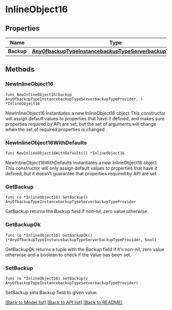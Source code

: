 # InlineObject16

## Properties

Name | Type | Description | Notes
------------ | ------------- | ------------- | -------------
**Backup** | [**AnyOfbackupTypeInstancebackupTypeServerbackupTypeProvider**](anyOf&lt;backupTypeInstance,backupTypeServer,backupTypeProvider&gt;.md) |  | 

## Methods

### NewInlineObject16

`func NewInlineObject16(backup AnyOfbackupTypeInstancebackupTypeServerbackupTypeProvider, ) *InlineObject16`

NewInlineObject16 instantiates a new InlineObject16 object
This constructor will assign default values to properties that have it defined,
and makes sure properties required by API are set, but the set of arguments
will change when the set of required properties is changed

### NewInlineObject16WithDefaults

`func NewInlineObject16WithDefaults() *InlineObject16`

NewInlineObject16WithDefaults instantiates a new InlineObject16 object
This constructor will only assign default values to properties that have it defined,
but it doesn't guarantee that properties required by API are set

### GetBackup

`func (o *InlineObject16) GetBackup() AnyOfbackupTypeInstancebackupTypeServerbackupTypeProvider`

GetBackup returns the Backup field if non-nil, zero value otherwise.

### GetBackupOk

`func (o *InlineObject16) GetBackupOk() (*AnyOfbackupTypeInstancebackupTypeServerbackupTypeProvider, bool)`

GetBackupOk returns a tuple with the Backup field if it's non-nil, zero value otherwise
and a boolean to check if the value has been set.

### SetBackup

`func (o *InlineObject16) SetBackup(v AnyOfbackupTypeInstancebackupTypeServerbackupTypeProvider)`

SetBackup sets Backup field to given value.



[[Back to Model list]](../README.md#documentation-for-models) [[Back to API list]](../README.md#documentation-for-api-endpoints) [[Back to README]](../README.md)


